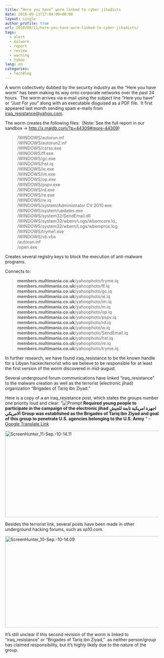 ```yaml
---
title: “Here you have” worm linked to cyber jihadists
date: 2010-09-11T17:04:00+00:00
layout: single
author_profile: true
url: 2010/09/11/here-you-have-worm-linked-to-cyber-jihadists/
tags:
  - alert
  - malware
  - report
  - review
  - warning
  - Yahoo
lang: en
categories: 
  - TechBlog
---
```

A worm collectively dubbed by the security industry as the “Here you have worm” has been making its way onto corporate networks over the past 24 hours.  The worm arrives via e-mail using the subject line “Here you have” or _“_Just For you_“_ along with an executable disguised as a PDF file.  It first appeared last month sending spam e-mails from iraq_resistance@yahoo.com.

The worm creates the following files:  (Note: See the full report in our sandbox -> <http://x.maldb.com/?p=44309#more-44309>)

> /WINDOWS/autorun.inf  
> /WINDOWS/autorun2.inf  
> /WINDOWS/csrss.exe  
> /WINDOWS/ff.exe  
> /WINDOWS/gc.exe  
> /WINDOWS/hst.iq  
> /WINDOWS/ie.exe  
> /WINDOWS/im.exe  
> /WINDOWS/op.exe  
> /WINDOWS/pspv.exe  
> /WINDOWS/rd.exe  
> /WINDOWS/re.exe  
> /WINDOWS/re.iq  
> /WINDOWS/system/Administrator CV 2010.exe  
> /WINDOWS/system/updates.exe  
> /WINDOWS/system32/SendEmail.dll  
> /WINDOWS/system32/wbem/Logs/wbemcore.lo_  
> /WINDOWS/system32/wbem/Logs/wbemprox.log  
> /WINDOWS/tryme1.exe  
> /WINDOWS/vb.vbs  
> /autorun.inf  
> /open.exe

Creates several registry keys to block the execution of anti-malware programs.

Connects to:

> **members.multimania.co.uk**/yahoophoto/tryme.iq  
> **members.multimania.co.uk**/yahoophoto/ff.iq  
> **members.multimania.co.uk**/yahoophoto/gc.iq  
> **members.multimania.co.uk**/yahoophoto/ie.iq  
> **members.multimania.co.uk**/yahoophoto/im.iq  
> **members.multimania.co.uk**/yahoophoto/m.iq  
> **members.multimania.co.uk**/yahoophoto/op.iq  
> **members.multimania.co.uk**/yahoophoto/pspv.iq  
> **members.multimania.co.uk**/yahoophoto/rd.iq  
> **members.multimania.co.uk**/yahoophoto/w.iq  
> **members.multimania.co.uk**/yahoophoto/SendEmail.iq  
> **members.multimania.co.uk**/yahoophoto/hst.iq  
> **members.multimania.co.uk**/yahoophoto/re.iq  
> **members.multimania.co.uk**/yahoophoto/tryme.iq

In further research, we have found iraq_resistance to be the known handle for a Libyan hacker/terrorist who we believe to be responsible for at least the first version of the worm discovered in mid-august.

Several underground forum communications have linked “iraq_resistance” to the malware creation as well as the terrorist (electronic jihad) organization “Brigades of Tariq ibn Ziyad.”

Here is a copy of a an iraq_resistance post, which states the groups number one priority loud and clear: “<img title="Prompt" border="0" alt="Prompt" src="http://www.vbhacker.net/vb/images/icons/v4.gif" /> **Required young people to participate in the campaign of the electronic jihad** **اجهزة امريكية تابعة للجيش الامريكي** **Group was established as the Brigades of Tariq ibn Ziyad and goal of this group to penetrate U.S. agencies belonging to the U.S. Army** ” – [Google Translate Link](http://translate.google.com/translate?js=n&prev=_t&hl=en&ie=UTF-8&layout=2&eotf=1&sl=auto&tl=en&u=http%3A%2F%2Fwww.vbhacker.net%2Fvb%2Ft74273%2F&act=url)

[<img title="ScreenHunter_11-Sep.-10-14.11" border="0" alt="ScreenHunter_11-Sep.-10-14.11" src="http://lh4.ggpht.com/_vaUVXcmC3OI/TIuvXuQep-I/AAAAAAAACcw/k5B7iSRufbM/ScreenHunter_11-Sep.-10-14.11_thumb%5B1%5D.jpg?imgmax=800" width="644" height="282" />](http://lh4.ggpht.com/_vaUVXcmC3OI/TIuvUqImbgI/AAAAAAAACcs/9w7Nm_GhBCU/s1600-h/ScreenHunter_11-Sep.-10-14.11%5B3%5D.jpg)

Besides the terrorist link, several posts have been made in other underground hacking forums, such as xp10.com.

[<img title="ScreenHunter_10-Sep.-10-14.09" border="0" alt="ScreenHunter_10-Sep.-10-14.09" src="http://lh4.ggpht.com/_vaUVXcmC3OI/TIuvdipO9wI/AAAAAAAACc4/YEQeLvXJLzE/ScreenHunter_10-Sep.-10-14.09_thumb%5B1%5D.jpg?imgmax=800" width="644" height="298" />](http://lh4.ggpht.com/_vaUVXcmC3OI/TIuvbDZ0gaI/AAAAAAAACc0/_367o683V9k/s1600-h/ScreenHunter_10-Sep.-10-14.09%5B3%5D.jpg)

It’s still unclear if this second revision of the worm is linked to “iraq_resistance” or “Brigades of Tariq ibn Ziyad,”  as neither person/group has claimed responsibility, but it’s highly likely due to the nature of the group.